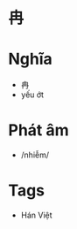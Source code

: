 # 冉

# Nghĩa
* 冉
* yếu ớt

# Phát âm
* /nhiễm/

# Tags
* Hán Việt

<script>window.HANZI_FIELD='冉';</script>
